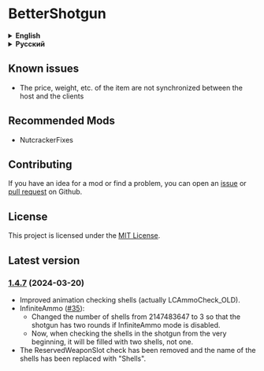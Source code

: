 # BetterShotgun

<details>
<summary><strong>English</strong></summary>

The mod should support custom moons (I haven't tested it)

## Config

All available mod settings can be found in the config ```Hypick.BetterShotgun.cfg```

**Parameters marked as ``[Sync]`` are synchronized with the host**

! If the ```Rarity``` parameter is enabled, the item will appear in gifts

```MinValueScrap```, ```MaxValueScrap```: In the game, the value is scaled down, so it is calculated using the formula
value * 100 / 40

Available settings in the config:

* **Shotgun**
    * ```[Sync]``` **Price** (default = 700, disable = -1)
        * The cost of a shotgun in the store
    * ```[Sync]``` **MinValueScrap** (default = 40)
        * Minimum scrap cost
    * ```[Sync]``` **MaxValueScrap** (default = 70)
        * Maximum scrap cost
    * ```[Sync]``` **Rarity** (default = -1, disable = -1)
        * The rarity of the appearance of a shotgun on the moons (higher = more often)
    * ```[Sync]``` ```[BETA]``` **Weight** (default = 16)
        * Scrap weight
    * ```[Sync]``` **MaxDiscount** (default = 80, vanilla = 80)
        * Maximum discount in the store
* **Shotgun Tweaks**
    * ```[Sync]``` **MisfireOff** (default = true, vanilla = false)
        * Disables the misfire
    * ```[Sync]``` **InfiniteAmmo** (default = false)
        * Endless ammo
    * **ShowAmmoCount** (default = true)
        * The number of loaded ammo will be displayed in the tooltip
    * ```[BETA]``` **AmmoCheckAnimation** (default = false)
        * Adds ammo check animation to the reload button
    * **ReloadKeybind** (default = false, vanilla = E)
        * Changes the reload keybind to the one you set
    * ```[Sync]``` **ReloadNoLimit** (default = false)
        * Allows you to infinitely reload the shotgun
    * ```[Sync]``` **SkipReloadAnimation** (default = false)
        * Skips the reload animation
    * ```[Sync]``` **DisableFriendlyFire** (default = false)
        * Turns off friendly fire
* **Shell**
    * ```[Sync]``` **Price** (default: 50, disable = -1)
        * The cost of the cartridge in the store
    * ```[Sync]``` **MinValueScrap** (default = 15)
        * Minimum scrap cost
    * ```[Sync]``` **MaxValueScrap** (default = 25)
        * Maximum scrap cost
    * ```[Sync]``` **Rarity** (default = 2, disable = -1)
        * The rarity of the appearance of cartridges on the moons (higher = more often)
    * ```[Sync]``` **MaxDiscount** (default = 80, vanilla = 80)
        * Maximum discount in the store

</details>

<details>
<summary><strong>Русский</strong></summary>

Мод должен поддерживать кастомные луны (я не тестировал)

## Конфиг

Все доступные настройки мода можно найти в конфиге ```Hypick.BetterShotgun.cfg```

**Параметры, помеченные как ```[Sync]```, синхронизируются с хостом**

! Если параметр ```Rarity``` включен, то предмет будет появляться еще в подарах

```MinValueScrap```, ```MaxValueScrap```: В игре значение лома масштабируется в меньшую сторону, поэтому высчитывается
по формуле value * 100 / 40

Доступные настройки в конфиге:

* **Shotgun**
    * ```[Sync]``` **Price** (по умолчанию = 700, отключить = -1)
        * Стоимость дробовика в магазине
    * ```[Sync]``` **MinValueScrap** (по умолчанию = 40)
        * Минимальная стоимость лома
    * ```[Sync]``` **MaxValueScrap** (по умолчанию = 70)
        * Максимальная стоимость лома
    * ```[Sync]``` **Rarity** (по умолчанию = -1, отключить = -1)
        * Редкость появления дробовика на лунах (выше = чаще)
    * ```[Sync]``` ```[BETA]``` **Weight** (по умолчанию = 16)
        * Вес лома
    * **MaxDiscount** (по умолчанию = 80, ванилла = 80)
        * Максимальная скидка в магазине
* **Shotgun Tweaks**
    * ```[Sync]``` **MisfireOff** (по умолчанию = true, ванилла = false)
        * Отключает осечку
    * ```[Sync]``` **InfiniteAmmo** (по умолчанию = false)
        * Бесконечные патроны
    * **ShowAmmoCount** (по умолчанию = true)
        * Во всплывающей подсказке будет отображаться количество заряженных патронов
    * ```[BETA]``` **AmmoCheckAnimation** (по умолчанию = false)
        * Добавляет анимацию проверки патронов на кнопку перезарядки
    * **ReloadKeybind** (по умолчанию = false, ванилла = E)
        * Меняет клавишу перезарядки на установленную вами
    * ```[Sync]``` **ReloadNoLimit** (по умолчанию = false)
        * Позволяет бесконечно перезаряжать дробовик
    * ```[Sync]``` **SkipReloadAnimation** (по умолчанию = false)
        * Пропускает анимацию перезарядки
    * ```[Sync]``` **DisableFriendlyFire** (по умолчанию = false)
        * Отключает огонь по своим
* **Shell**
    * ```[Sync]``` **Price** (по умолчанию: 50, отключить = -1)
        * Стоимость патрона в магазине
    * ```[Sync]``` **MinValueScrap** (по умолчанию = 15)
        * Минимальная стоимость найденного на луне патрона
    * ```[Sync]``` **MaxValueScrap** (по умолчанию = 25)
        * Максимальная стоимость найденного на луне патрона
    * ```[Sync]``` **Rarity** (по умолчанию = 2, отключить = -1)
        * Редкость появления патронов на лунах (выше = чаще)
    * ```[Sync]``` **MaxDiscount** (default = 80, vanilla = 80)
        * Максимальная скидка в магазине

</details>

## Known issues

* The price, weight, etc. of the item are not synchronized between the host and the clients

## Recommended Mods

* NutcrackerFixes

## Contributing

If you have an idea for a mod or find a problem, you can open
an [issue](https://github.com/Hypick122/BetterShotgun/issues)
or [pull request](https://github.com/Hypick122/BetterShotgun/pulls) on Github.

## License

This project is licensed under the [MIT License](https://github.com/Hypick122/BetterShotgun?tab=MIT-1-ov-file).

## Latest version

### [1.4.7](https://github.com/Hypick122/BetterShotgun/compare/v1.4.6...v1.4.7) (2024-03-20)

* Improved animation checking shells (actually LCAmmoCheck_OLD).
* InfiniteAmmo ([#35](https://github.com/Hypick122/BetterShotgun/issues/35)):
  * Changed the number of shells from 2147483647 to 3 so that the shotgun has two rounds if InfiniteAmmo mode is disabled.
  * Now, when checking the shells in the shotgun from the very beginning, it will be filled with two shells, not one.
* The ReservedWeaponSlot check has been removed and the name of the shells has been replaced with "Shells".